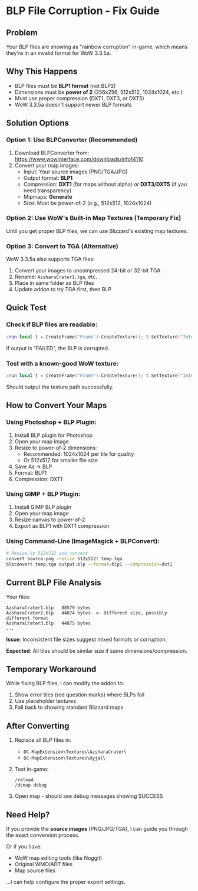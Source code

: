 # BLP File Corruption - Fix Guide

## Problem
Your BLP files are showing as "rainbow corruption" in-game, which means they're in an invalid format for WoW 3.3.5a.

## Why This Happens
- BLP files must be **BLP1 format** (not BLP2)
- Dimensions must be **power of 2** (256x256, 512x512, 1024x1024, etc.)
- Must use proper compression (DXT1, DXT3, or DXT5)
- WoW 3.3.5a doesn't support newer BLP formats

## Solution Options

### Option 1: Use BLPConverter (Recommended)
1. Download BLPConverter from: https://www.wowinterface.com/downloads/info14110
2. Convert your map images:
   - Input: Your source images (PNG/TGA/JPG)
   - Output format: **BLP1**
   - Compression: **DXT1** (for maps without alpha) or **DXT3/DXT5** (if you need transparency)
   - Mipmaps: **Generate**
   - Size: Must be power-of-2 (e.g., 512x512, 1024x1024)

### Option 2: Use WoW's Built-in Map Textures (Temporary Fix)
Until you get proper BLP files, we can use Blizzard's existing map textures.

### Option 3: Convert to TGA (Alternative)
WoW 3.3.5a also supports TGA files:
1. Convert your images to uncompressed 24-bit or 32-bit TGA
2. Rename: `AzsharaCrater1.tga`, etc.
3. Place in same folder as BLP files
4. Update addon to try TGA first, then BLP

## Quick Test

### Check if BLP files are readable:
```lua
/run local t = CreateFrame("Frame"):CreateTexture(); t:SetTexture("Interface\\AddOns\\DC-MapExtension\\Textures\\AzsharaCrater\\AzsharaCrater1.blp"); print("Texture:", t:GetTexture() or "FAILED")
```

If output is "FAILED", the BLP is corrupted.

### Test with a known-good WoW texture:
```lua
/run local t = CreateFrame("Frame"):CreateTexture(); t:SetTexture("Interface\\WorldMap\\Azeroth\\Azeroth1"); print("Test:", t:GetTexture())
```

Should output the texture path successfully.

## How to Convert Your Maps

### Using Photoshop + BLP Plugin:
1. Install BLP plugin for Photoshop
2. Open your map image
3. Resize to power-of-2 dimensions:
   - Recommended: 1024x1024 per tile for quality
   - Or 512x512 for smaller file size
4. Save As -> BLP
5. Format: BLP1
6. Compression: DXT1

### Using GIMP + BLP Plugin:
1. Install GIMP BLP plugin
2. Open your map image
3. Resize canvas to power-of-2
4. Export as BLP1 with DXT1 compression

### Using Command-Line (ImageMagick + BLPConvert):
```bash
# Resize to 512x512 and convert
convert source.png -resize 512x512! temp.tga
blpconvert temp.tga output.blp --format=blp1 --compression=dxt1
```

## Current BLP File Analysis

Your files:
```
AzsharaCrater1.blp   88579 bytes
AzsharaCrater2.blp   44874 bytes  <- Different size, possibly different format
AzsharaCrater3.blp   44875 bytes
...
```

**Issue**: Inconsistent file sizes suggest mixed formats or corruption.

**Expected**: All tiles should be similar size if same dimensions/compression.

## Temporary Workaround

While fixing BLP files, I can modify the addon to:
1. Show error tiles (red question marks) where BLPs fail
2. Use placeholder textures
3. Fall back to showing standard Blizzard maps

## After Converting

1. Replace all BLP files in:
   - `DC-MapExtension\Textures\AzsharaCrater\`
   - `DC-MapExtension\Textures\Hyjal\`

2. Test in-game:
   ```
   /reload
   /dcmap debug
   ```

3. Open map - should see debug messages showing SUCCESS

## Need Help?

If you provide the **source images** (PNG/JPG/TGA), I can guide you through the exact conversion process.

Or if you have:
- WoW map editing tools (like Noggit)
- Original WMO/ADT files
- Map source files

...I can help configure the proper export settings.

